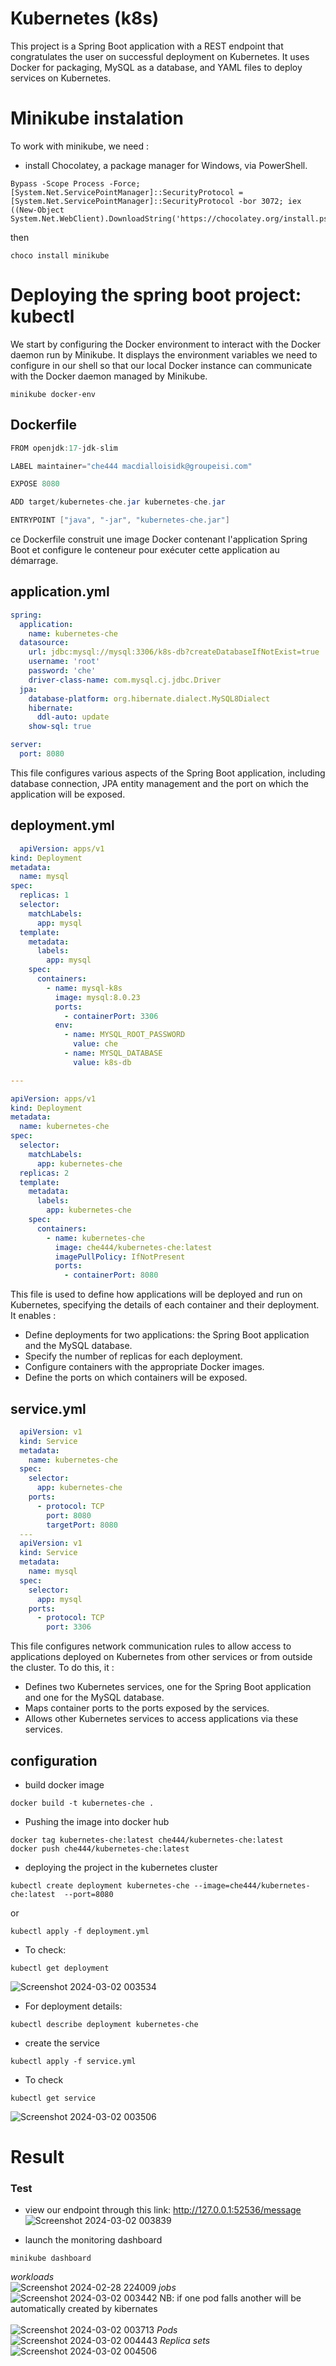 # Kubernetes (k8s)
This project is a Spring Boot application with a REST endpoint that congratulates the user on successful deployment on Kubernetes. 
It uses Docker for packaging, MySQL as a database, and YAML files to deploy services on Kubernetes.

# Minikube instalation
To work with minikube, we need :
- install Chocolatey, a package manager for Windows, via PowerShell. 
```chocolatey
Bypass -Scope Process -Force; [System.Net.ServicePointManager]::SecurityProtocol = [System.Net.ServicePointManager]::SecurityProtocol -bor 3072; iex ((New-Object System.Net.WebClient).DownloadString('https://chocolatey.org/install.ps1'))
```
then
```chocolatey
choco install minikube
```
# Deploying the spring boot project: kubectl
We start by configuring the Docker environment to interact with the Docker daemon run by Minikube. 
It displays the environment variables we need to configure in our shell so that our local Docker instance can communicate with the Docker daemon managed by Minikube.
```minikube
minikube docker-env
```
## Dockerfile
```java
FROM openjdk:17-jdk-slim

LABEL maintainer="che444 macdialloisidk@groupeisi.com"

EXPOSE 8080

ADD target/kubernetes-che.jar kubernetes-che.jar

ENTRYPOINT ["java", "-jar", "kubernetes-che.jar"]
```
ce Dockerfile construit une image Docker contenant l'application Spring Boot et configure le conteneur pour exécuter cette application au démarrage.

## application.yml
```yml
spring:
  application:
    name: kubernetes-che
  datasource:
    url: jdbc:mysql://mysql:3306/k8s-db?createDatabaseIfNotExist=true
    username: 'root'
    password: 'che'
    driver-class-name: com.mysql.cj.jdbc.Driver
  jpa:
    database-platform: org.hibernate.dialect.MySQL8Dialect
    hibernate:
      ddl-auto: update
    show-sql: true

server:
  port: 8080
```
This file configures various aspects of the Spring Boot application, including database connection, JPA entity management and the port on which the application will be exposed.

## deployment.yml
```yml
  apiVersion: apps/v1
kind: Deployment
metadata:
  name: mysql
spec:
  replicas: 1
  selector:
    matchLabels:
      app: mysql
  template:
    metadata:
      labels:
        app: mysql
    spec:
      containers:
        - name: mysql-k8s
          image: mysql:8.0.23
          ports:
            - containerPort: 3306
          env:
            - name: MYSQL_ROOT_PASSWORD
              value: che
            - name: MYSQL_DATABASE
              value: k8s-db

---

apiVersion: apps/v1
kind: Deployment
metadata:
  name: kubernetes-che
spec:
  selector:
    matchLabels:
      app: kubernetes-che
  replicas: 2
  template:
    metadata:
      labels:
        app: kubernetes-che
    spec:
      containers:
        - name: kubernetes-che
          image: che444/kubernetes-che:latest
          imagePullPolicy: IfNotPresent
          ports:
            - containerPort: 8080

```
This file is used to define how applications will be deployed and run on Kubernetes, specifying the details of each container and their deployment. It enables :
- Define deployments for two applications: the Spring Boot application and the MySQL database.
- Specify the number of replicas for each deployment.
- Configure containers with the appropriate Docker images.
- Define the ports on which containers will be exposed.

## service.yml
```yml
  apiVersion: v1
  kind: Service
  metadata:
    name: kubernetes-che
  spec:
    selector:
      app: kubernetes-che
    ports:
      - protocol: TCP
        port: 8080
        targetPort: 8080
  ---
  apiVersion: v1
  kind: Service
  metadata:
    name: mysql
  spec:
    selector:
      app: mysql
    ports:
      - protocol: TCP
        port: 3306
```
This file configures network communication rules to allow access to applications deployed on Kubernetes from other services or from outside the cluster. To do this, it :
- Defines two Kubernetes services, one for the Spring Boot application and one for the MySQL database.
- Maps container ports to the ports exposed by the services.
- Allows other Kubernetes services to access applications via these services.

## configuration
- build docker image 
``` docker
docker build -t kubernetes-che . 
```
- Pushing the image into docker hub
```docker
docker tag kubernetes-che:latest che444/kubernetes-che:latest
docker push che444/kubernetes-che:latest 
```
- deploying the project in the kubernetes cluster
```kubectl
kubectl create deployment kubernetes-che --image=che444/kubernetes-che:latest  --port=8080
```
or
```Kubectl
kubectl apply -f deployment.yml
```
- To check:
```kubectl
kubectl get deployment
```
![Screenshot 2024-03-02 003534](https://github.com/Mcire/kubernetes/assets/95756307/5d67dceb-dddc-4e4f-ada4-4fed536bd040)

- For deployment details:
```kubectl
kubectl describe deployment kubernetes-che
```
- create the service
```kubectl
kubectl apply -f service.yml
```
- To check
```kubectl
kubectl get service
```
![Screenshot 2024-03-02 003506](https://github.com/Mcire/kubernetes/assets/95756307/f995dcbf-a955-4741-9fa9-74f1a3ee3f91)

# Result
### Test
- view our endpoint through this link: http://127.0.0.1:52536/message
![Screenshot 2024-03-02 003839](https://github.com/Mcire/kubernetes/assets/95756307/3068376f-7e78-426c-a5b8-d139c30aa44c)

- launch the monitoring dashboard
```kubectl
minikube dashboard
```

*workloads*<br>
![Screenshot 2024-02-28 224009](https://github.com/Mcire/kubernetes/assets/95756307/67d163d5-eae9-46ac-89f4-bfb00a43b04f)
*jobs*<br>
![Screenshot 2024-03-02 003442](https://github.com/Mcire/kubernetes/assets/95756307/b12f80f3-f579-4cfe-9def-d7ffe7951988)
NB: if one pod falls another will be automatically created by kibernates <br><br>
![Screenshot 2024-03-02 003713](https://github.com/Mcire/kubernetes/assets/95756307/52ebac48-5eb8-4cb0-8c8e-646182997696)
*Pods*<br>
![Screenshot 2024-03-02 004443](https://github.com/Mcire/kubernetes/assets/95756307/699bc218-2236-48d5-8f57-126dfff42f6b)
*Replica sets*<br>
![Screenshot 2024-03-02 004506](https://github.com/Mcire/kubernetes/assets/95756307/23d89863-7bc3-4fa6-838e-666d0769a647)



